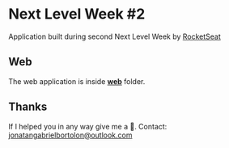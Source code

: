 # Next Level Week #2

Application built during second Next Level Week by [RocketSeat](https://rocketseat.com.br)

## Web

The web application is inside **[web](web/)** folder.

## Thanks

If I helped you in any way give me a 🌟. Contact: [jonatangabrielbortolon@outlook.com](mailto:jonatangabrielbortolon@outlook.com)

